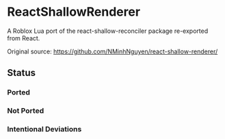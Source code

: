 # ReactShallowRenderer
A Roblox Lua port of the react-shallow-reconciler package re-exported from React.

Original source: https://github.com/NMinhNguyen/react-shallow-renderer/

## Status

### Ported

### Not Ported

### Intentional Deviations